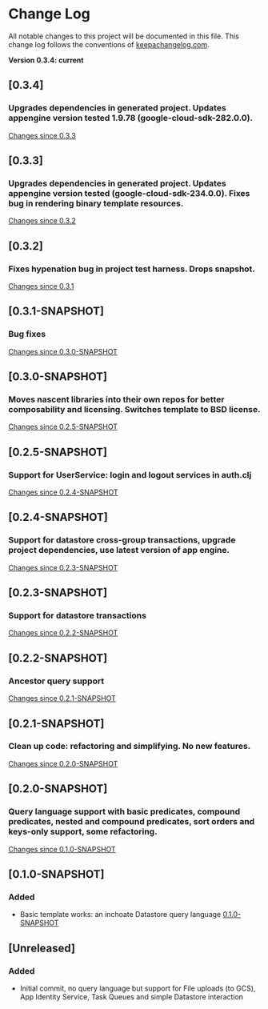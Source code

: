 # Change Log

All notable changes to this project will be documented in this file. This change log follows the conventions of [keepachangelog.com](http://keepachangelog.com/).

**Version 0.3.4: current**

## [0.3.4]
### Upgrades dependencies in generated project. Updates appengine version tested 1.9.78 (google-cloud-sdk-282.0.0). 
[Changes since 0.3.3](https://github.com/nickbauman/cljgae-template/compare/0.3.3...0.3.4)

## [0.3.3]
### Upgrades dependencies in generated project. Updates appengine version tested (google-cloud-sdk-234.0.0). Fixes bug in rendering binary template resources.
[Changes since 0.3.2](https://github.com/nickbauman/cljgae-template/compare/0.3.2...0.3.3)

## [0.3.2]
### Fixes hypenation bug in project test harness. Drops snapshot.
[Changes since 0.3.1](https://github.com/nickbauman/cljgae-template/compare/0.3.1-SNAPSHOT...0.3.2)

## [0.3.1-SNAPSHOT]
### Bug fixes
[Changes since 0.3.0-SNAPSHOT](https://github.com/nickbauman/cljgae-template/compare/0.3.0-SNAPSHOT...0.3.1-SNAPSHOT)

## [0.3.0-SNAPSHOT]
### Moves nascent libraries into their own repos for better composability and licensing. Switches template to BSD license.
[Changes since 0.2.5-SNAPSHOT](https://github.com/nickbauman/cljgae-template/compare/0.2.5-SNAPSHOT...0.3.0-SNAPSHOT)

## [0.2.5-SNAPSHOT]
### Support for UserService: login and logout services in auth.clj
[Changes since 0.2.4-SNAPSHOT](https://github.com/nickbauman/cljgae-template/compare/0.2.4-SNAPSHOT...0.2.5-SNAPSHOT)

## [0.2.4-SNAPSHOT]
### Support for datastore cross-group transactions, upgrade project dependencies, use latest version of app engine.
[Changes since 0.2.3-SNAPSHOT](https://github.com/nickbauman/cljgae-template/compare/0.2.3-SNAPSHOT...0.2.4-SNAPSHOT)

## [0.2.3-SNAPSHOT]
### Support for datastore transactions
[Changes since 0.2.2-SNAPSHOT](https://github.com/nickbauman/cljgae-template/compare/0.2.2-SNAPSHOT...0.2.3-SNAPSHOT)

## [0.2.2-SNAPSHOT]
### Ancestor query support
[Changes since 0.2.1-SNAPSHOT](https://github.com/nickbauman/cljgae-template/compare/0.2.1-SNAPSHOT...0.2.2-SNAPSHOT)

## [0.2.1-SNAPSHOT]
### Clean up code: refactoring and simplifying. No new features.
[Changes since 0.2.0-SNAPSHOT](https://github.com/nickbauman/cljgae-template/compare/0.2.0-SNAPSHOT...0.2.1-SNAPSHOT)

## [0.2.0-SNAPSHOT]
### Query language support with basic predicates, compound predicates, nested and compound predicates, sort orders and keys-only support, some refactoring.
[Changes since 0.1.0-SNAPSHOT](https://github.com/nickbauman/cljgae-template/compare/0.1.0-SNAPSHOT...0.2.0-SNAPSHOT)

## [0.1.0-SNAPSHOT]
### Added
- Basic template works: an inchoate Datastore query language
[0.1.0-SNAPSHOT](https://github.com/nickbauman/cljgae-template/compare/e0d2fdd2c378dd4b2491b6653be2db0c1e175deb...0.1.0-SNAPSHOT)

## [Unreleased]
### Added
- Initial commit, no query language but support for File uploads (to GCS), App Identity Service, Task Queues and simple Datastore interaction
